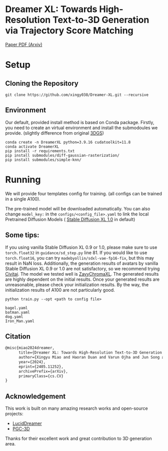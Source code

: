 # Dreamer XL: Towards High-Resolution Text-to-3D Generation via Trajectory Score Matching

[Paper PDF (Arxiv)](https://arxiv.org/abs/2405.11252)

# Setup

## Cloning the Repository

```shell
git clone https://github.com/xingy038/Dreamer-XL.git --recursive
```

## Environment
Our default, provided install method is based on Conda package.
Firstly, you need to create an virtual environment and install the submodoules we provide. (slightly difference from original [3DGS](https://github.com/graphdeco-inria/gaussian-splatting))
```shell
conda create -n DreamerXL python=3.9.16 cudatoolkit=11.8
conda activate DreamerXL
pip install -r requirements.txt
pip install submodules/diff-gaussian-rasterization/
pip install submodules/simple-knn/
```

# Running
We will provide four templates config for training. (all configs can be trained in a single A100).

The pre-trained model will be downloaded automatically. You can also change ```model_key:``` in the ```configs/<config_file>.yaml``` to link the local Pretrained Diffusion Models ( [Stable Diffusion XL 1.0](https://huggingface.co/stabilityai/stable-diffusion-xl-base-1.0/tree/main) in default)

## Some tips:

If you using vanilla Stable Diffusion XL 0.9 or 1.0, please make sure to use ```torch.float32``` in ```guidance/sd_step.py``` line 81. If you would like to use ```torch.float16```, you can try ```madebyollin/sdxl-vae-fp16-fix```, but this may result in NaN loss. Additionally, the generation results of avatars by vanilla Stable Diffusion XL 0.9 or 1.0 are not satisfactory, so we recommend trying [Civitai](https://civitai.com/). The model we tested well is [ZavyChromaXL](https://civitai.com/models/119229/zavychromaxl). The generated results are highly dependent on the initial results. Once your generated results are unreasonable, please check your initialization results. By the way, the initialization results of A100 are not particularly good.

```shell
python train.py --opt <path to config file>
```

```shell
bagel.yaml
batman.yaml
dog.yaml
Iron_Man.yaml
```

## Citation 
```latex
@misc{miao2024dreamer,
      title={Dreamer XL: Towards High-Resolution Text-to-3D Generation via Trajectory Score Matching}, 
      author={Xingyu Miao and Haoran Duan and Varun Ojha and Jun Song and Tejal Shah and Yang Long and Rajiv Ranjan},
      year={2024},
      eprint={2405.11252},
      archivePrefix={arXiv},
      primaryClass={cs.CV}
}
```

## Acknowledgement
This work is built on many amazing research works and open-source projects:
- [LucidDreamer](https://github.com/EnVision-Research/LucidDreamer/tree/main)
- [PGC-3D](https://github.com/fudan-zvg/PGC-3D)

Thanks for their excellent work and great contribution to 3D generation area.

